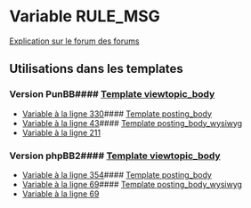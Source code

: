 # Variable RULE_MSG
[Explication sur le forum des forums](http://forum.forumactif.com/t294113-listing-des-variables#RULE_MSG)
## Utilisations dans les templates
### Version PunBB#### [Template viewtopic_body](punbb/viewtopic_body.md)
* [Variable à la ligne 330](../punbb/viewtopic_body.tpl#L330)#### [Template posting_body](punbb/posting_body.md)
* [Variable à la ligne 43](../punbb/posting_body.tpl#L43)#### [Template posting_body_wysiwyg](punbb/posting_body_wysiwyg.md)
* [Variable à la ligne 211](../punbb/posting_body_wysiwyg.tpl#L211)
### Version phpBB2#### [Template viewtopic_body](subsilver/viewtopic_body.md)
* [Variable à la ligne 354](../subsilver/viewtopic_body.tpl#L354)#### [Template posting_body](subsilver/posting_body.md)
* [Variable à la ligne 69](../subsilver/posting_body.tpl#L69)#### [Template posting_body_wysiwyg](subsilver/posting_body_wysiwyg.md)
* [Variable à la ligne 69](../subsilver/posting_body_wysiwyg.tpl#L69)